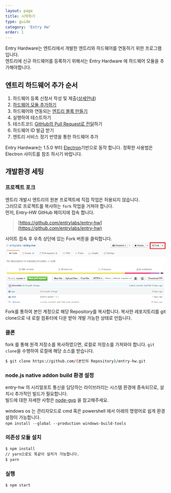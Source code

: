 ```yaml
---
layout: page
title: 시작하기
type: guide
category: 'Entry Hw'
order: 1
---
```


Entry Hardware는 엔트리에서 개발한 엔트리와 하드웨어를 연동하기 위한 프로그램입니다.  
엔트리에 신규 하드웨어를 등록하기 위해서는 Entry Hardware 에 하드웨어 모듈을 추가해야합니다.

## 엔트리 하드웨어 추가 순서
1. 하드웨어 등록 신청서 작성 및 제출([상세안내](./2017-05-16-enroll_entry-hw.html))
2. [하드웨어 모듈 추가하기](.//2016-05-03-add_module.html)
3. 하드웨어와 연동되는 [엔트리 블록 만들기](..//entryjs/2016-05-22-add_new_blocks.html)
4. 실행하여 테스트하기
5. 테스트코드 [GitHub의 Pull Request로 전달](../etc/2016-05-03-git_fork.html)하기
6. 하드웨어 ID 발급 받기
7. 엔트리 서비스 정기 반영을 통한 하드웨어 추가

Entry Hardware는 1.5.0 부터 [Electron](https://electron.atom.io/)기반으로 동작 합니다. 정확한 사용법은 Electron 사이트를 참조 하시기 바랍니다.

## 개발환경 세팅

### 프로젝트 포크
엔트리 개발시 엔트리의 원본 프로젝트에 직접 작업은 허용되지 않습니다.  
그러므로 프로젝트를 복사하는 `fork` 작업을 거쳐야 합니다.  
먼저, Entry-HW GitHub 페이지에 접속 합니다.  

> [https://github.com/entrylabs/entry-hw](https://github.com/entrylabs/entry-hw)  

사이트 접속 후 우측 상단에 있는 Fork 버튼을 클릭합니다.
![Fork2](../../images/entry-hw/fork2.png)  

Fork를 통하여 본인 계정으로 해당 Repository를 복사합니다. 복사한 레포지토리를 git clone으로 내 로컬 컴퓨터에 다운 받아 개발 가능한 상태로 만듭니다.

### 클론

fork 를 통해 원격 저장소를 복사하였으면, 로컬로 저장소를 가져와야 합니다. `git clone`을 수행하여 로컬에 해당 소스를 받습니다.
``` bash
$ git clone https://github.com/(본인의 Repository)/entry-hw.git
```

### node.js native addon build 환경 설정

entry-hw 의 시리얼포트 통신을 담당하는 라이브러리는 시스템 환경에 종속되므로, 설치시 추가적인 빌드가 필요합니다.  
빌드에 대한 자세한 사항은 [node-gyp](https://github.com/nodejs/node-gyp#installation) 을 참고해주세요.

windows os 는 관리자모드로 cmd 혹은 powershell 에서 아래의 명령어로 쉽게 환경설정이 가능합니다.  
`npm install --global --production windows-build-tools`

### 의존성 모듈 설치  
``` bash
$ npm install
// yarn으로도 똑같이 설치가 가능합니다.
$ yarn
```

### 실행  
``` bash
$ npm start
```
